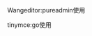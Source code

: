 <!--
 * @Descripttion: 
 * @version: 
 * @Author: zl
 * @Date: 2022-11-17 09:34:22
 * @LastEditors: zl
 * @LastEditTime: 2022-11-17 09:36:48
-->





Wangeditor:pureadmin使用


tinymce:go使用

